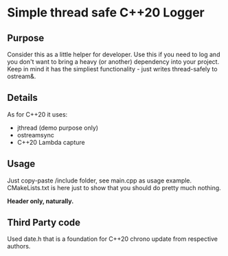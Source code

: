 # Simple thread safe C++20 Logger

## Purpose
Consider this as a little helper for developer.
Use this if you need to log and you don't want to bring a heavy (or another) dependency into your project. 
Keep in mind it has the simpliest functionality - just writes thread-safely to ostream&. 

## Details
As for C++20 it uses:
- jthread (demo purpose only)
- ostreamsync
- C++20 Lambda capture

## Usage
Just copy-paste /include folder, see main.cpp as usage example. CMakeLists.txt is here just to show that you should do pretty much nothing.

**Header only, naturally.**

## Third Party code
Used date.h that is a foundation for C++20 chrono update from respective authors. 
